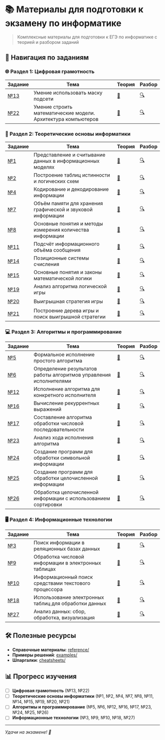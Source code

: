# 📚 Материалы для подготовки к экзамену по информатике

> Комплексные материалы для подготовки к ЕГЭ по информатике с теорией и разбором заданий

## 🎯 Навигация по заданиям

### 🌐 Раздел 1: Цифровая грамотность
| Задание | Тема | Теория | Разбор |
|---------|------|--------|--------|
| [№13](tasks/task-13.md) | Умение использовать маску подсети | [📖](tasks/task-13.md#теория) | [🔍](tasks/task-13.md#разбор) |
| [№22](tasks/task-22.md) | Умение строить математические модели. Архитектура компьютеров | [📖](tasks/task-22.md#теория) | [🔍](tasks/task-22.md#разбор) |

### 🧠 Раздел 2: Теоретические основы информатики
| Задание | Тема | Теория | Разбор |
|---------|------|--------|--------|
| [№1](tasks/task-01.md) | Представление и считывание данных в информационных моделях | [📖](tasks/task-01.md#теория) | [🔍](tasks/task-01.md#разбор) |
| [№2](tasks/task-02.md) | Построение таблиц истинности и логических схем | [📖](tasks/task-02.md#теория) | [🔍](tasks/task-02.md#разбор) |
| [№4](tasks/task-04.md) | Кодирование и декодирование информации | [📖](tasks/task-04.md#теория) | [🔍](tasks/task-04.md#разбор) |
| [№7](tasks/task-07.md) | Объём памяти для хранения графической и звуковой информации | [📖](tasks/task-07.md#теория) | [🔍](tasks/task-07.md#разбор) |
| [№8](tasks/task-08.md) | Основные понятия и методы измерения количества информации | [📖](tasks/task-08.md#теория) | [🔍](tasks/task-08.md#разбор) |
| [№11](tasks/task-11.md) | Подсчёт информационного объёма сообщения | [📖](tasks/task-11.md#теория) | [🔍](tasks/task-11.md#разбор) |
| [№14](tasks/task-14.md) | Позиционные системы счисления | [📖](tasks/task-14.md#теория) | [🔍](tasks/task-14.md#разбор) |
| [№15](tasks/task-15.md) | Основные понятия и законы математической логики | [📖](tasks/task-15.md#теория) | [🔍](tasks/task-15.md#разбор) |
| [№19](tasks/task-19.md) | Анализ алгоритма логической игры | [📖](tasks/task-19.md#теория) | [🔍](tasks/task-19.md#разбор) |
| [№20](tasks/task-20.md) | Выигрышная стратегия игры | [📖](tasks/task-20.md#теория) | [🔍](tasks/task-20.md#разбор) |
| [№21](tasks/task-21.md) | Построение дерева игры и поиск выигрышной стратегии | [📖](tasks/task-21.md#теория) | [🔍](tasks/task-21.md#разбор) |

### 💻 Раздел 3: Алгоритмы и программирование
| Задание | Тема | Теория | Разбор |
|---------|------|--------|--------|
| [№5](tasks/task-05.md) | Формальное исполнение простого алгоритма | [📖](tasks/task-05.md#теория) | [🔍](tasks/task-05.md#разбор) |
| [№6](tasks/task-06.md) | Определение результатов работы алгоритмов управления исполнителями | [📖](tasks/task-06.md#теория) | [🔍](tasks/task-06.md#разбор) |
| [№12](tasks/task-12.md) | Исполнение алгоритма для конкретного исполнителя | [📖](tasks/task-12.md#теория) | [🔍](tasks/task-12.md#разбор) |
| [№16](tasks/task-16.md) | Вычисление рекуррентных выражений | [📖](tasks/task-16.md#теория) | [🔍](tasks/task-16.md#разбор) |
| [№17](tasks/task-17.md) | Составление алгоритма обработки числовой последовательности | [📖](tasks/task-17.md#теория) | [🔍](tasks/task-17.md#разбор) |
| [№23](tasks/task-23.md) | Анализ хода исполнения алгоритма | [📖](tasks/task-23.md#теория) | [🔍](tasks/task-23.md#разбор) |
| [№24](tasks/task-24.md) | Создание программ для обработки символьной информации | [📖](tasks/task-24.md#теория) | [🔍](tasks/task-24.md#разбор) |
| [№25](tasks/task-25.md) | Создание программ для обработки целочисленной информации | [📖](tasks/task-25.md#теория) | [🔍](tasks/task-25.md#разбор) |
| [№26](tasks/task-26.md) | Обработка целочисленной информации с использованием сортировки | [📖](tasks/task-26.md#теория) | [🔍](tasks/task-26.md#разбор) |

### 🖥️ Раздел 4: Информационные технологии
| Задание | Тема | Теория | Разбор |
|---------|------|--------|--------|
| [№3](tasks/task-03.md) | Поиск информации в реляционных базах данных | [📖](tasks/task-03.md#теория) | [🔍](tasks/task-03.md#разбор) |
| [№9](tasks/task-09.md) | Обработка числовой информации в электронных таблицах | [📖](tasks/task-09.md#теория) | [🔍](tasks/task-09.md#разбор) |
| [№10](tasks/task-10.md) | Информационный поиск средствами текстового процессора | [📖](tasks/task-10.md#теория) | [🔍](tasks/task-10.md#разбор) |
| [№18](tasks/task-18.md) | Использование электронных таблиц для обработки данных | [📖](tasks/task-18.md#теория) | [🔍](tasks/task-18.md#разбор) |
| [№27](tasks/task-27.md) | Анализ данных: сбор, обработка, визуализация | [📖](tasks/task-27.md#теория) | [🔍](tasks/task-27.md#разбор) |

## 🛠 Полезные ресурсы

- **Справочные материалы**: [reference/](reference/)
- **Примеры решений**: [examples/](examples/)
- **Шпаргалки**: [cheatsheets/](cheatsheets/)

## 📊 Прогресс изучения

- [ ] **Цифровая грамотность** (№13, №22)
- [ ] **Теоретические основы информатики** (№1, №2, №4, №7, №8, №11, №14, №15, №19, №20, №21)
- [ ] **Алгоритмы и программирование** (№5, №6, №12, №16, №17, №23, №24, №25, №26)
- [ ] **Информационные технологии** (№3, №9, №10, №18, №27)

---

*Удачи на экзамене! 🚀*